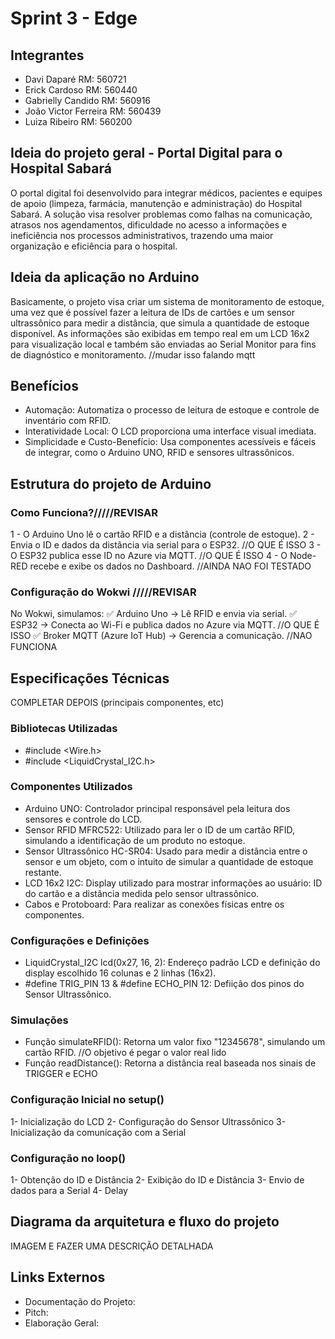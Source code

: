 # Sprint 3 - Edge

## Integrantes
- Davi Daparé RM: 560721
- Erick Cardoso RM: 560440
- Gabrielly Candido RM: 560916
- João Victor Ferreira RM: 560439
- Luiza Ribeiro RM: 560200

## Ideia do projeto geral - Portal Digital para o Hospital Sabará

O portal digital foi desenvolvido para integrar médicos, pacientes e equipes de apoio (limpeza, farmácia, manutenção e administração) do Hospital Sabará. A solução visa resolver problemas como falhas na comunicação, atrasos nos agendamentos, dificuldade no acesso a informações e ineficiência nos processos administrativos, trazendo uma maior organização e eficiência para o hospital.

## Ideia da aplicação no Arduino

Basicamente, o projeto visa criar um sistema de monitoramento de estoque, uma vez que é possível fazer a leitura de IDs de cartões e um sensor ultrassônico para medir a distância, que simula a quantidade de estoque disponível. As informações são exibidas em tempo real em um LCD 16x2 para visualização local e também são enviadas ao Serial Monitor para fins de diagnóstico e monitoramento. //mudar isso falando mqtt

## Benefícios
- Automação: Automatiza o processo de leitura de estoque e controle de inventário com RFID.
- Interatividade Local: O LCD proporciona uma interface visual imediata.
- Simplicidade e Custo-Benefício: Usa componentes acessíveis e fáceis de integrar, como o Arduino UNO, RFID e sensores ultrassônicos.

## Estrutura do projeto de Arduino
### Como Funciona?/////REVISAR
1 - O Arduino Uno lê o cartão RFID e a distância (controle de estoque).
2 - Envia o ID e dados da distância via serial para o ESP32. //O QUE É ISSO
3 - O ESP32 publica esse ID no Azure via MQTT. //O QUE É ISSO
4 - O Node-RED recebe e exibe os dados no Dashboard. //AINDA NAO FOI TESTADO

### Configuração do Wokwi /////REVISAR
No Wokwi, simulamos: 
✅ Arduino Uno → Lê RFID e envia via serial.
✅ ESP32 → Conecta ao Wi-Fi e publica dados no Azure via MQTT. //O QUE É ISSO
✅ Broker MQTT (Azure IoT Hub) → Gerencia a comunicação. //NAO FUNCIONA

## Especificações Técnicas
COMPLETAR DEPOIS (principais componentes, etc)
### Bibliotecas Utilizadas
- #include <Wire.h>
- #include <LiquidCrystal_I2C.h>

### Componentes Utilizados
- Arduino UNO: Controlador principal responsável pela leitura dos sensores e controle do LCD.
- Sensor RFID MFRC522: Utilizado para ler o ID de um cartão RFID, simulando a identificação de um produto no estoque.
- Sensor Ultrassônico HC-SR04: Usado para medir a distância entre o sensor e um objeto, com o intuito de simular a quantidade de estoque restante.
- LCD 16x2 I2C: Display utilizado para mostrar informações ao usuário: ID do cartão e a distância medida pelo sensor ultrassônico.
- Cabos e Protoboard: Para realizar as conexões físicas entre os componentes.

### Configurações e Definições
- LiquidCrystal_I2C lcd(0x27, 16, 2): Endereço padrão LCD e definição do display escolhido 16 colunas e 2 linhas (16x2).
- #define TRIG_PIN 13 & #define ECHO_PIN 12: Defiição dos pinos do Sensor Ultrassônico.

### Simulações
- Função simulateRFID(): Retorna um valor fixo "12345678", simulando um cartão RFID. //O objetivo é pegar o valor real lido
- Função readDistance(): Retorna a distância real baseada nos sinais de TRIGGER e ECHO

### Configuração Inicial no setup()
1- Inicialização do LCD
2- Configuração do Sensor Ultrassônico
3- Inicialização da comunicação com a Serial

### Configuração no loop()
1- Obtenção do ID e Distância
2- Exibição do ID e Distância
3- Envio de dados para a Serial
4- Delay

## Diagrama da arquitetura e fluxo do projeto
IMAGEM E FAZER UMA DESCRIÇÃO DETALHADA

## Links Externos
- Documentação do Projeto:
- Pitch:
- Elaboração Geral: 
